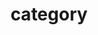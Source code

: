 ---
title: "category"
layout: categories
permalink: /categories/
author_profile: false
sidebar_main: true
---